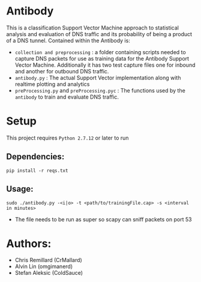 #  Antibody

This is a classification Support Vector Machine approach to statistical analysis and evaluation of DNS traffic and its probability of being a product of a DNS tunnel. Contained within the Antibody is:
- `collection and preprocessing` : a folder containing scripts needed to capture DNS packets for use as training data for the Antibody Support Vector Machine. Additionally it has two test capture files one for inbound and another for outbound DNS traffic.
- `antibody.py` : The actual Support Vector implementation along with realtime plotting and analytics
- `preProcessing.py` and `preProcessing.pyc` : The functions used by the `antibody` to train and evaluate DNS traffic.

# Setup
This project requires `Python 2.7.12` or later to run

## Dependencies:
`pip install -r reqs.txt`

## Usage:
`sudo ./antibody.py -<i|o> -t <path/to/trainingFile.cap> -s <interval in minutes>`
 - The file needs to be run as super so scapy can sniff packets on port 53

# Authors:
- Chris Remillard (CrMallard)
- Alvin Lin (omgimanerd)
- Stefan Aleksic (ColdSauce)
